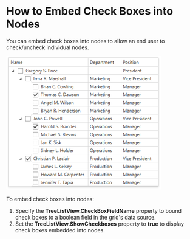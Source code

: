 # How to Embed Check Boxes into Nodes

You can embed check boxes into nodes to allow an end user to check/uncheck individual nodes. 

![](/images/checking-nodes.png)


To embed check boxes into nodes:

1. Specify the **TreeListView.CheckBoxFieldName** property to bound check boxes to a boolean field in the grid's data source.
2. Set the **TreeListView.ShowCheckboxes** property to **true** to display check boxes embedded into nodes.
